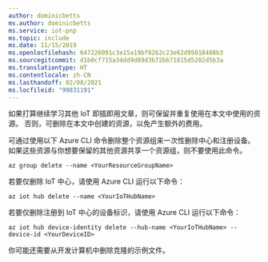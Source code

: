 ```yaml
---
author: dominicbetts
ms.author: dominicbetts
ms.service: iot-pnp
ms.topic: include
ms.date: 11/15/2019
ms.openlocfilehash: 647226091c3e15a19bf8262c23e62d95018488b3
ms.sourcegitcommit: d1b0cf715a34dd9d89d3b72bb71815d5202d5b3a
ms.translationtype: HT
ms.contentlocale: zh-CN
ms.lasthandoff: 02/08/2021
ms.locfileid: "99831191"
---
```

如果打算继续学习其他 IoT 即插即用文章，则可保留并重复使用在本文中使用的资源。 否则，可删除在本文中创建的资源，以免产生额外的费用。

可通过使用以下 Azure CLI 命令删除整个资源组来一次性删除中心和注册设备。 如果这些资源与你想要保留的其他资源共享一个资源组，则不要使用此命令。

```azurecli-interactive
az group delete --name <YourResourceGroupName>
```

若要仅删除 IoT 中心，请使用 Azure CLI 运行以下命令：

```azurecli-interactive
az iot hub delete --name <YourIoTHubName>
```

若要仅删除注册到 IoT 中心的设备标识，请使用 Azure CLI 运行以下命令：

```azurecli-interactive
az iot hub device-identity delete --hub-name <YourIoTHubName> --device-id <YourDeviceID>
```

你可能还需要从开发计算机中删除克隆的示例文件。
